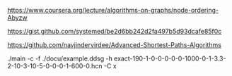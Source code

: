 https://www.coursera.org/lecture/algorithms-on-graphs/node-ordering-Abyzw

https://gist.github.com/systemed/be2d6bb242d2fa497b5d93dcafe85f0c

https://github.com/navjindervirdee/Advanced-Shortest-Paths-Algorithms

./main -c -f ./docu/example.ddsg -h exact-190-1-0-0-0-0-0-1000-0-1-3.3-2-10-3-10-5-0-0-0-1-600-0.hcn -C x



